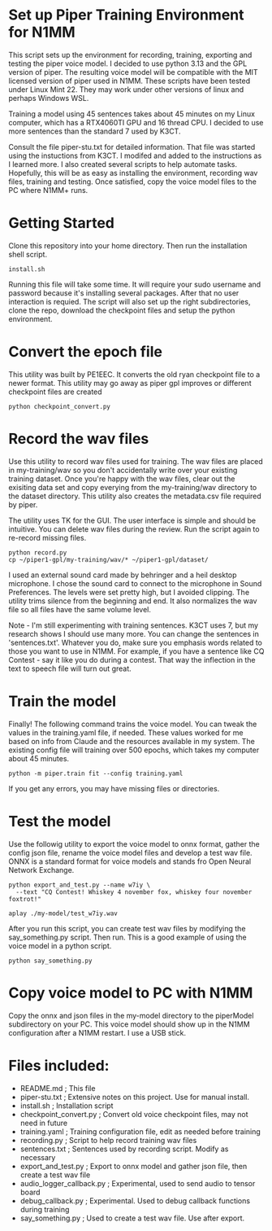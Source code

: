 Set up Piper Training Environment for N1MM
==========================================

This script sets up the environment for recording, training, exporting 
and testing the piper voice model. I decided to use python 3.13 and the GPL
version of piper. The resulting voice model will be compatible
with the MIT licensed version of piper used in N1MM. These scripts have
been tested under Linux Mint 22. They may work under other versions
of linux and perhaps Windows WSL.

Training a model using 45 sentences takes about 45 minutes on my Linux computer, 
which has a RTX4060TI GPU and 16 thread CPU. I decided to use more sentences
than the standard 7 used by K3CT.

Consult the file piper-stu.txt for detailed information. That file was started
using the instuctions from K3CT. I modifed and added to the instructions as
I learned more. I also created several scripts to help automate tasks. Hopefully,
this will be as easy as installing the environment, recording wav files, training
and testing. Once satisfied, copy the voice model files to the PC where N1MM+ runs.

# Getting Started

Clone this repository into your home directory. Then run the installation
shell script.

```
install.sh
```
Running this file will take some time. It will require your sudo username and 
password because it's installing several packages. After that no user interaction
is requied. The script will also set up
the right subdirectories, clone the repo, download the checkpoint files and setup
the python environment.

# Convert the epoch file
This utility was built by PE1EEC. It converts the old ryan checkpoint file
to a newer format. This utility may go away as piper gpl improves or different
checkpoint files are created

```
python checkpoint_convert.py
```

# Record the wav files
Use this utility to record wav files used for training. The wav files are
placed in my-training/wav so you don't accidentally write over your existing
training dataset. Once you're happy with the wav files, clear out the exisiting
data set and copy everying from the my-training/wav directory to the dataset 
directory. This utility also creates the metadata.csv file required by piper.

The utility uses TK for the GUI. The user interface is simple and should be
intuitive. You can delete wav files during the review. Run the script again
to re-record missing files.

```
python record.py
cp ~/piper1-gpl/my-training/wav/* ~/piper1-gpl/dataset/
```

I used an external sound card made by behringer and a heil desktop microphone. 
I chose the sound card to connect to the microphone in Sound Preferences. The levels
were set pretty high, but I avoided clipping. The utility trims silence from
the beginning and end. It also normalizes the wav file so all files have the
same volume level.

Note - I'm still experimenting with training sentences. K3CT uses 7, but my research
shows I should use many more. You can change the sentences in 'sentences.txt'.
Whatever you do, make sure you emphasis words related to those you want to use in
N1MM. For example, if you have a sentence like CQ Contest - say it like you do
during a contest. That way the inflection in the text to speech file will turn
out great.

# Train the model
Finally! The following command trains the voice model. You can tweak the 
values in the training.yaml file, if needed. These values worked for me based
on info from Claude and the resources available in my system. The existing
config file will training over 500 epochs, which takes my computer about 45 minutes.

```
python -m piper.train fit --config training.yaml
```

If you get any errors, you may have missing files or directories.

# Test the model
Use the followig utility to export the voice model to onnx format, gather the
config json file, rename the voice model files and develop a test wav file. ONNX
is a standard format for voice models and stands fro Open Neural Network Exchange.

```
python export_and_test.py --name w7iy \
  --text "CQ Contest! Whiskey 4 november fox, whiskey four november foxtrot!"

aplay ./my-model/test_w7iy.wav
```

After you run this script, you can create test wav files by modifying the 
say_something.py script. Then run. This is a good example of using the voice
model in a python script.

```
python say_something.py
```

# Copy voice model to PC with N1MM
Copy the onnx and json files in the my-model directory to the piperModel 
subdirectory on your PC. This voice model should show up in the N1MM configuration 
after a N1MM restart. I use a USB stick.

# Files included:

- README.md              ; This file
- piper-stu.txt          ; Extensive notes on this project. Use for manual install.
- install.sh             ; Installation script
- checkpoint_convert.py  ; Convert old voice checkpoint files, may not need in future
- training.yaml          ; Training configuration file, edit as needed before training
- recording.py           ; Script to help record training wav files
- sentences.txt          ; Sentences used by recording script. Modify as necessary
- export_and_test.py     ; Export to onnx model and gather json file, then create a test wav file
- audio_logger_callback.py ; Experimental, used to send audio to tensor board
- debug_callback.py      ; Experimental. Used to debug callback functions during training
- say_something.py       ; Used to create a test wav file. Use after export.


